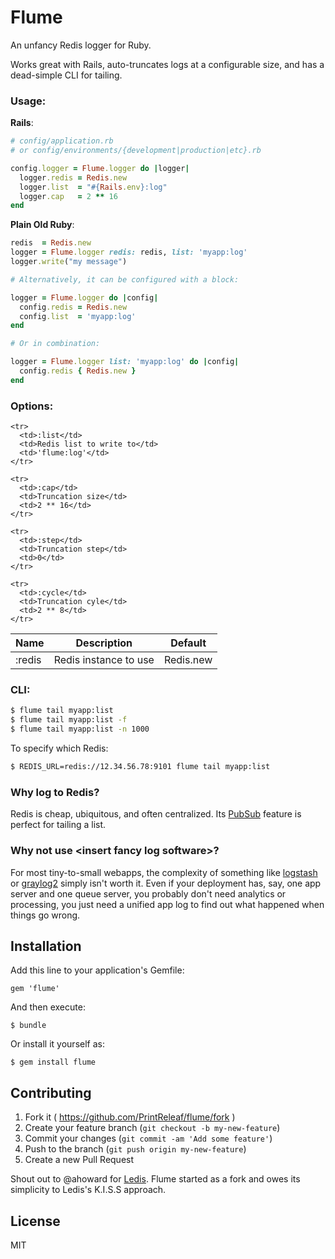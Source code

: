 # Flume

An unfancy Redis logger for Ruby.

Works great with Rails, auto-truncates logs at a configurable size, and has a dead-simple CLI for tailing.

### Usage:

**Rails**:

```ruby
# config/application.rb
# or config/environments/{development|production|etc}.rb

config.logger = Flume.logger do |logger|
  logger.redis = Redis.new
  logger.list  = "#{Rails.env}:log"
  logger.cap   = 2 ** 16
end
```

**Plain Old Ruby**:

```ruby
redis  = Redis.new
logger = Flume.logger redis: redis, list: 'myapp:log'
logger.write("my message")

# Alternatively, it can be configured with a block:

logger = Flume.logger do |config|
  config.redis = Redis.new
  config.list  = 'myapp:log'
end

# Or in combination:

logger = Flume.logger list: 'myapp:log' do |config|
  config.redis { Redis.new }
end
```

### Options:

<table>
  <thead>
    <tr>
      <th>Name</th>
      <th>Description</th>
      <th>Default</th>
    </tr>
  </thead>
  <tbody>
    <tr>
      <td>:redis</td>
      <td>Redis instance to use</td>
      <td>Redis.new</td>
    </tr>

    <tr>
      <td>:list</td>
      <td>Redis list to write to</td>
      <td>'flume:log'</td>
    </tr>

    <tr>
      <td>:cap</td>
      <td>Truncation size</td>
      <td>2 ** 16</td>
    </tr>

    <tr>
      <td>:step</td>
      <td>Truncation step</td>
      <td>0</td>
    </tr>

    <tr>
      <td>:cycle</td>
      <td>Truncation cyle</td>
      <td>2 ** 8</td>
    </tr>
  </tbody>
</table>


### CLI:

```bash
$ flume tail myapp:list
$ flume tail myapp:list -f
$ flume tail myapp:list -n 1000
```

To specify which Redis:

```bash
$ REDIS_URL=redis://12.34.56.78:9101 flume tail myapp:list
```


### Why log to Redis?

Redis is cheap, ubiquitous, and often centralized. Its [PubSub](http://redis.io/topics/pubsub) feature is perfect for tailing a list.


### Why not use &lt;insert fancy log software&gt;?

For most tiny-to-small webapps, the complexity of something like [logstash](http://logstash.net/) or [graylog2](http://graylog2.org/) simply isn't worth it.
Even if your deployment has, say, one app server and one queue server, you probably don't need analytics or processing, you just need a unified app log to find out what happened when things go wrong.


## Installation

Add this line to your application's Gemfile:

    gem 'flume'

And then execute:

    $ bundle

Or install it yourself as:

    $ gem install flume


## Contributing

1. Fork it ( https://github.com/PrintReleaf/flume/fork )
2. Create your feature branch (`git checkout -b my-new-feature`)
3. Commit your changes (`git commit -am 'Add some feature'`)
4. Push to the branch (`git push origin my-new-feature`)
5. Create a new Pull Request

Shout out to @ahoward for [Ledis](https://github.com/ahoward/ledis). Flume started as a fork and owes its simplicity to Ledis's K.I.S.S approach.

## License

MIT


